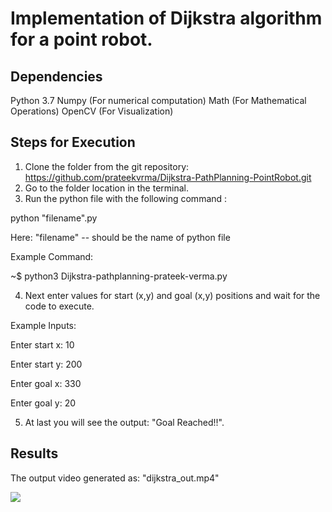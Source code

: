 # Implementation of Dijkstra algorithm for a point robot. 

## Dependencies
Python 3.7
Numpy      (For numerical computation)
Math       (For Mathematical Operations)
OpenCV     (For Visualization)

## Steps for Execution
1. Clone the folder from the git repository: https://github.com/prateekvrma/Dijkstra-PathPlanning-PointRobot.git
2. Go to the folder location in the terminal.
3. Run the python file with the following command :

 python "filename".py 

 Here: "filename" -- should be the name of python file

Example Command:

~$ python3 Dijkstra-pathplanning-prateek-verma.py

4. Next enter values for start (x,y) and goal (x,y) positions and wait for the code to execute.

Example Inputs:

Enter start x: 10

Enter start y: 200

Enter goal x: 330

Enter goal y: 20


5. At last you will see the output: "Goal Reached!!".


## Results
The output video generated as: "dijkstra_out.mp4"

![](https://github.com/prateekvrma/Dijkstra-PathPlanning-PointRobot/blob/main/dijkstra_out_verma.gif)
